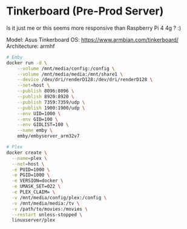 # Tinkerboard (Pre-Prod Server)

Is it just me or this seems more responsive than Raspberry Pi 4 4g ? :)

Model: Asus Tinkerboard
OS: https://www.armbian.com/tinkerboard/ 
Architecture: armhf

```bash
# Emby
docker run -d \
    --volume /mnt/media/config:/config \
    --volume /mnt/media/media:/mnt/share1 \
    --device /dev/dri/renderD128:/dev/dri/renderD128 \
    --net=host \
    --publish 8096:8096 \
    --publish 8920:8920 \
    --publish 7359:7359/udp \
    --publish 1900:1900/udp \
    --env UID=1000 \
    --env GID=100 \
    --env GIDLIST=100 \
    --name emby \
    emby/embyserver_arm32v7

# Plex    
docker create \
  --name=plex \
  --net=host \
  -e PUID=1000 \
  -e PGID=1000 \
  -e VERSION=docker \
  -e UMASK_SET=022 \
  -e PLEX_CLAIM= \
  -v /mnt/media/config/plex:/config \
  -v /mnt/media/media:/tv \
  -v /path/to/movies:/movies \
  --restart unless-stopped \
  linuxserver/plex
```